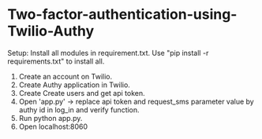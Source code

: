 # Two-factor-authentication-using-Twilio-Authy

Setup:
Install all modules in requirement.txt.
Use "pip install -r requirements.txt" to install all.

1. Create an account on Twilio.
2. Create Authy application in Twilio.
3. Create Create users and get api token.
4. Open 'app.py' -> replace api token and request_sms parameter value by authy id in log_in and verify function.
5. Run python app.py.
6. Open localhost:8060
